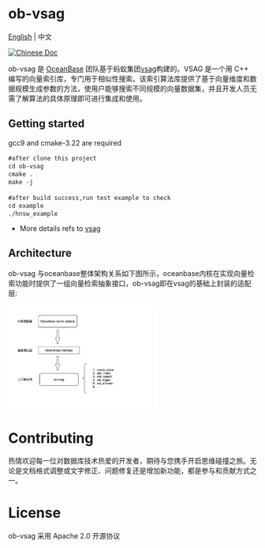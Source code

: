 # ob-vsag
[English](./README.md) | 中文
<div align="left">

[![Chinese Doc](https://img.shields.io/badge/文档-简体中文-blue)]()

</div>

ob-vsag 是 [OceanBase](https://github.com/oceanbase/oceanbase) 团队基于蚂蚁集团[vsag](https://github.com/alipay/vsag)构建的。VSAG 是一个用 C++ 编写的向量索引库，专门用于相似性搜索。该索引算法库提供了基于向量维度和数据规模生成参数的方法，使用户能够搜索不同规模的向量数据集，并且开发人员无需了解算法的具体原理即可进行集成和使用。

## Getting started
gcc9 and cmake-3.22 are required
```
#after clone this project
cd ob-vsag
cmake .
make -j

#after build success,run test example to check
cd example
./hnsw_example
```
- More details refs to [vsag](https://github.com/alipay/vsag)

## Architecture

ob-vsag 与oceanbase整体架构关系如下图所示，oceanbase内核在实现向量检索功能时提供了一组向量检索抽象接口，ob-vsag即在vsag的基础上封装的适配层:

<img src="./images/ob-vsag.jpg" width = "60%" alt="InternalNode" align=center />


# Contributing

热情欢迎每一位对数据库技术热爱的开发者，期待与您携手开启思维碰撞之旅。无论是文档格式调整或文字修正、问题修复还是增加新功能，都是参与和贡献方式之一。

# License

ob-vsag 采用 Apache 2.0 开源协议 

